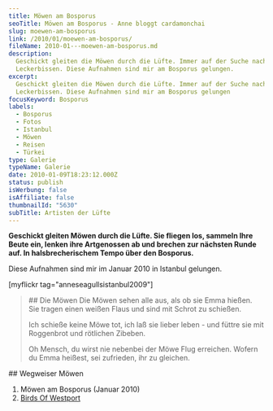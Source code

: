 ```yaml
---
title: Möwen am Bosporus
seoTitle: Möwen am Bosporus - Anne bloggt cardamonchai
slug: moewen-am-bosporus
link: /2010/01/moewen-am-bosporus/
fileName: 2010-01---moewen-am-bosporus.md
description:
  Geschickt gleiten die Möwen durch die Lüfte. Immer auf der Suche nach einem
  Leckerbissen. Diese Aufnahmen sind mir am Bosporus gelungen.
excerpt:
  Geschickt gleiten die Möwen durch die Lüfte. Immer auf der Suche nach einem
  Leckerbissen. Diese Aufnahmen sind mir am Bosporus gelungen
focusKeyword: Bosporus
labels:
  - Bosporus
  - Fotos
  - Istanbul
  - Möwen
  - Reisen
  - Türkei
type: Galerie
typeName: Galerie
date: 2010-01-09T18:23:12.000Z
status: publish
isWerbung: false
isAffiliate: false
thumbnailId: "5630"
subTitle: Artisten der Lüfte
---
```


<strong>Geschickt gleiten Möwen durch die Lüfte. Sie fliegen los, sammeln Ihre
Beute ein, lenken ihre Artgenossen ab und brechen zur nächsten Runde auf. In
halsbrecherischem Tempo über den Bosporus. </strong>

Diese Aufnahmen sind mir im Januar 2010 in Istanbul gelungen.

[myflickr tag="anneseagullsistanbul2009"]

<blockquote>## Die Möwen
Die Möwen sehen alle aus,
als ob sie Emma hießen.
Sie tragen einen weißen Flaus
und sind mit Schrot zu schießen.

Ich schieße keine Möwe tot, ich laß sie lieber leben - und füttre sie mit
Roggenbrot und rötlichen Zibeben.

Oh Mensch, du wirst nie nebenbei der Möwe Flug erreichen. Wofern du Emma
heißest, sei zufrieden, ihr zu gleichen.</blockquote>## Wegweiser
Möwen<ol><li>Möwen am Bosporus (Januar 2010)</li><li>
[Birds Of Westport](/2015/07/zurueck-nach-st-peter-ording/) </li></ol>
